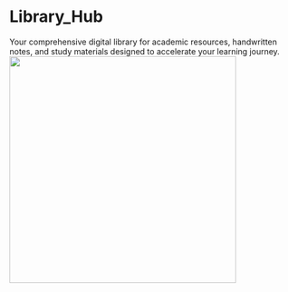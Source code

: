 #  Library_Hub
Your comprehensive digital library for academic resources, handwritten notes, and study materials designed to accelerate your learning journey.
<img src="https://gifdb.com/images/high/funny-browse-me-library-guy-423krcbeq1m240wx.gif" width="400"/>
